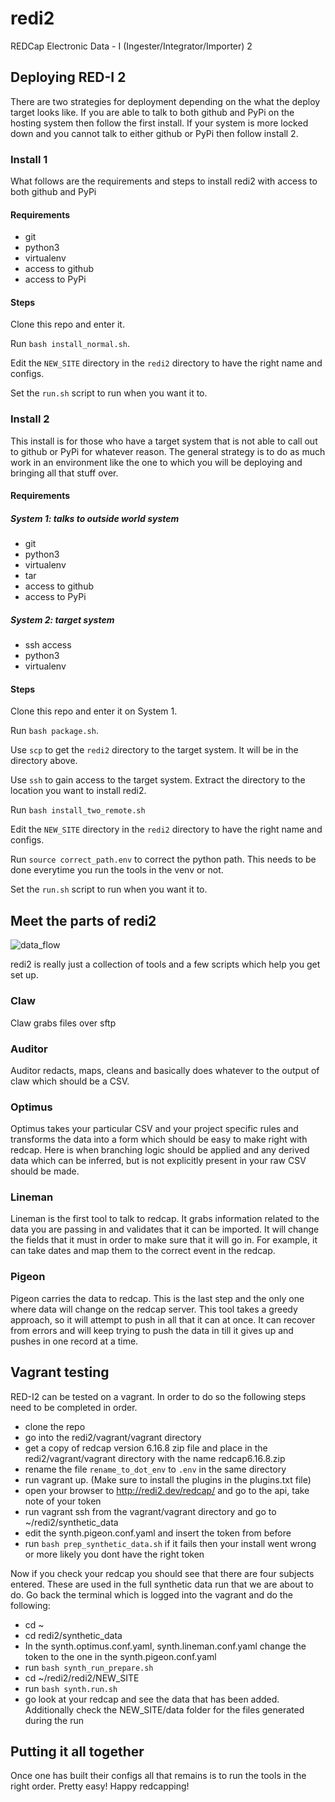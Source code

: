 # redi2
REDCap Electronic Data - I (Ingester/Integrator/Importer) 2

## Deploying RED-I 2 ##

There are two strategies for deployment depending on the what the deploy target looks like.
If you are able to talk to both github and PyPi on the hosting system then follow the first install.
If your system is more locked down and you cannot talk to either github or PyPi then follow install 2.

### Install 1 ###

What follows are the requirements and steps to install redi2 with access to both github and PyPi

#### Requirements ####

  * git
  * python3
  * virtualenv
  * access to github
  * access to PyPi
  
#### Steps ####

Clone this repo and enter it.

Run `bash install_normal.sh`.

Edit the `NEW_SITE` directory in the `redi2` directory to have the right name and configs.

Set the `run.sh` script to run when you want it to.

### Install 2 ###

This install is for those who have a target system that is not able to call out to github or PyPi for
whatever reason. The general strategy is to do as much work in an environment like the one to which you 
will be deploying and bringing all that stuff over.

#### Requirements ####

##### System 1: talks to outside world system #####
  * git
  * python3
  * virtualenv
  * tar
  * access to github
  * access to PyPi

##### System 2: target system #####
  * ssh access
  * python3
  * virtualenv

#### Steps ####

Clone this repo and enter it on System 1.

Run `bash package.sh`.

Use `scp` to get the `redi2` directory to the target system. It will be in the directory above.

Use `ssh` to gain access to the target system. Extract the directory to the location you want to install redi2.

Run `bash install_two_remote.sh`

Edit the `NEW_SITE` directory in the `redi2` directory to have the right name and configs.

Run `source correct_path.env` to correct the python path. This needs to be done everytime you run the tools in the 
venv or not.

Set the `run.sh` script to run when you want it to.


## Meet the parts of redi2 ##
![data_flow](https://docs.google.com/drawings/d/1bVDUGXkr1n2RrGORnIeeY2nuyVz8BhUtTBgcgNcQeKw/pub?w=843&h=713)

redi2 is really just a collection of tools and a few scripts which help you get set up. 

### Claw ###

Claw grabs files over sftp

### Auditor ###

Auditor redacts, maps, cleans and basically does whatever to the output of claw which should be a CSV.

### Optimus ###

Optimus takes your particular CSV and your project specific rules and transforms the data into a form which should
be easy to make right with redcap. Here is when branching logic should be applied and any derived data which 
can be inferred, but is not explicitly present in your raw CSV should be made.


### Lineman ###
 
Lineman is the first tool to talk to redcap. It grabs information related to the data you are passing in and 
validates that it can be imported. It will change the fields that it must in order to make sure that it will go in.
For example, it can take dates and map them to the correct event in the redcap.

### Pigeon ###

Pigeon carries the data to redcap. This is the last step and the only one where data will change on the
redcap server. This tool takes a greedy approach, so it will attempt to push in all that it can at once.
It can recover from errors and will keep trying to push the data in till it gives up and pushes in one record
at a time.

## Vagrant testing ##

RED-I2 can be tested on a vagrant. In order to do so the following steps need to be completed in order.

- clone the repo
- go into the redi2/vagrant/vagrant directory
- get a copy of redcap version 6.16.8 zip file and place in the redi2/vagrant/vagrant directory with the name redcap6.16.8.zip
- rename the file `rename_to_dot_env` to `.env` in the same directory
- run vagrant up. (Make sure to install the plugins in the plugins.txt file)
- open your browser to http://redi2.dev/redcap/ and go to the api, take note of your token
- run vagrant ssh from the vagrant/vagrant directory and go to ~/redi2/synthetic_data
- edit the synth.pigeon.conf.yaml and insert the token from before
- run `bash prep_synthetic_data.sh` if it fails then your install went wrong or more likely you dont have the right token

Now if you check your redcap you should see that there are four subjects entered. These are used in the full synthetic
data run that we are about to do. Go back the terminal which is logged into the vagrant and do the following:

- cd ~
- cd redi2/synthetic_data
- In the synth.optimus.conf.yaml, synth.lineman.conf.yaml change the token to the one in the synth.pigeon.conf.yaml
- run `bash synth_run_prepare.sh`
- cd ~/redi2/redi2/NEW_SITE
- run `bash synth.run.sh`
- go look at your redcap and see the data that has been added. Additionally check the NEW_SITE/data folder for the files generated during the run

## Putting it all together ##

Once one has built their configs all that remains is to run the tools in the right order. Pretty easy! 
Happy redcapping!
